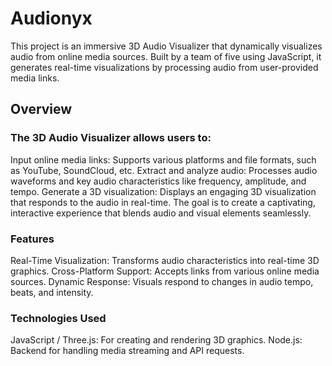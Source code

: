 
# Audionyx
This project is an immersive 3D Audio Visualizer that dynamically visualizes audio from online media sources. Built by a team of five using JavaScript, it generates real-time visualizations by processing audio from user-provided media links.

## Overview

### The 3D Audio Visualizer allows users to:

Input online media links: Supports various platforms and file formats, such as YouTube, SoundCloud, etc.
Extract and analyze audio: Processes audio waveforms and key audio characteristics like frequency, amplitude, and tempo.
Generate a 3D visualization: Displays an engaging 3D visualization that responds to the audio in real-time.
The goal is to create a captivating, interactive experience that blends audio and visual elements seamlessly.

### Features

Real-Time Visualization: Transforms audio characteristics into real-time 3D graphics.
Cross-Platform Support: Accepts links from various online media sources.
Dynamic Response: Visuals respond to changes in audio tempo, beats, and intensity.


### Technologies Used

JavaScript / Three.js: For creating and rendering 3D graphics.
Node.js: Backend for handling media streaming and API requests.